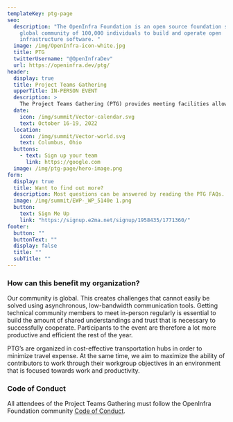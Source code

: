 ```yaml
---
templateKey: ptg-page
seo:
  description: "The OpenInfra Foundation is an open source foundation supporting a
    global community of 100,000 individuals to build and operate open
    infrastructure software. "
  image: /img/OpenInfra-icon-white.jpg
  title: PTG
  twitterUsername: "@OpenInfraDev"
  url: https://openinfra.dev/ptg/
header:
  display: true
  title: Project Teams Gathering
  upperTitle: IN-PERSON EVENT
  description: >
    The Project Teams Gathering (PTG) provides meeting facilities allowing the various technical community groups working on open infrastructure projects to meet in-person, exchange and get work done in a productive setting. It lets those various groups discuss their priorities for the upcoming 6 months, assign work items, iterate quickly on solutions for complex problems, and make fast progress on critical issues. The co-location of those various meetings, combined with the dynamic scheduling of the event, make it easy to get specific people in the same room to discuss a specific topic, or participate in multiple team meetings. 
  date:
    icon: /img/summit/Vector-calendar.svg
    text: October 16-19, 2022
  location:
    icon: /img/summit/Vector-world.svg
    text: Columbus, Ohio
  buttons:
    - text: Sign up your team
      link: https://google.com
  image: /img/ptg-page/hero-image.png
form:
  display: true
  title: Want to find out more?
  description: Most questions can be answered by reading the PTG FAQs. Still more questions? Email ptg@openinfra.dev  or subscribe to our newsletter to be kept up to date with the latest about Project Teams Gathering.
  image: /img/summit/EWP-_WP_5140e 1.png
  button:
    text: Sign Me Up
    link: "https://signup.e2ma.net/signup/1958435/1771360/"
footer:
  button: ""
  buttonText: ""
  display: false
  title: ""
  subTitle: ""
---
```


### How can this benefit my organization?

Our community is global. This creates challenges that cannot easily be solved using asynchronous, low-bandwidth communication tools. Getting technical community members to meet in-person regularly is essential to build the amount of shared understandings and trust that is necessary to successfully cooperate. Participants to the event are therefore a lot more productive and efficient the rest of the year.

PTG’s are organized in cost-effective transportation hubs in order to minimize travel expense. At the same time, we aim to maximize the ability of contributors to work through their workgroup objectives in an environment that is focused towards work and productivity.

### Code of Conduct

All attendees of the Project Teams Gathering must follow the OpenInfra Foundation community [Code of Conduct](/legal/code-of-conduct).